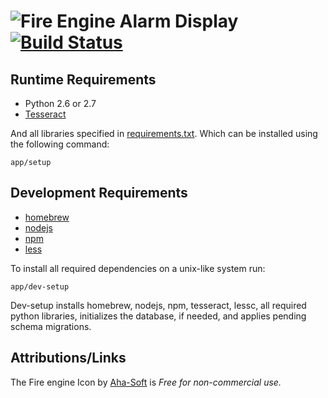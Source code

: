 # ![Fire Engine](https://raw.github.com/whiskeysierra/alarm-display/master/icon.png) Alarm Display [![Build Status](https://travis-ci.org/whiskeysierra/alarm-display.png?branch=master)](http://travis-ci.org/whiskeysierra/alarm-display)

## Runtime Requirements

- Python 2.6 or 2.7
- [Tesseract](https://code.google.com/p/tesseract-ocr/)

And all libraries specified in
[requirements.txt](https://github.com/whiskeysierra/alarm-display/blob/master/requirements.txt). Which can be
installed using the following command:

    app/setup
 
## Development Requirements

- [homebrew](http://mxcl.github.io/homebrew/)
- [nodejs](http://nodejs.org/)
- [npm](https://npmjs.org/)
- [less](http://lesscss.org/)

To install all required dependencies on a unix-like system run:

    app/dev-setup

Dev-setup installs homebrew, nodejs, npm, tesseract, lessc, all required python libraries,
initializes the database, if needed, and applies pending schema migrations.


## Attributions/Links
The Fire engine Icon by [Aha-Soft](http://www.iconarchive.com/show/transport-for-vista-icons-by-aha-soft/fire-engine-icon.html) is *Free for non-commercial use.*
